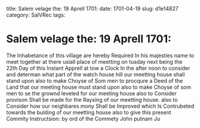 title: Salem velage the: 19 Aprell 1701:
date: 1701-04-19
slug: d1e14827
category: SalVRec
tags: 


<div markdown class="doc" id="d1e14827">


# Salem velage the: 19 Aprell 1701:

The Inhabetance of this village are hereby Required In his majesties name to meet together at there usiall place of meetting on tusday next being the 22th Day of this Instant Apprell at tow a Clock In the after noon to consider and determan what part of the watch house hill our meetting house shall stand upon also to make Choyse of Som men to procqure a Deed of the Land that our meeting house must stand upon also to make Choyse of som men to se the grownd leveled for our meeting house also to Consider provison Shall be made for the Raysing of our meetting house. also to Consider how our neighbares mony Shall be Improved which Is Contrubeted towards the bulding of our meetting house also to give this present Commity Instructsion: by ord of the Commety John putnam Ju
</div>
